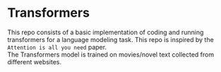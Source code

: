 # Transformers
This repo consists of a basic implementation of coding and running transformers for a language modeling task. This repo is inspired by the `Attention is all you need` paper. <br>
The Transformers model is trained on movies/novel text collected from different websites. 
